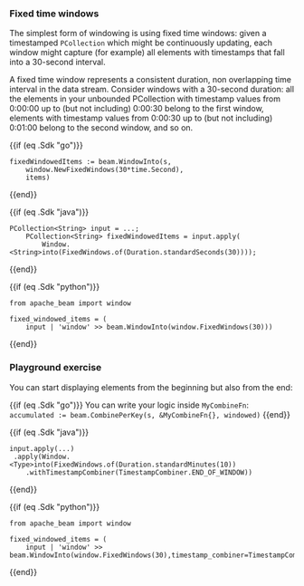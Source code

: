 <!--
Licensed under the Apache License, Version 2.0 (the "License");
you may not use this file except in compliance with the License.
You may obtain a copy of the License at

http://www.apache.org/licenses/LICENSE-2.0

Unless required by applicable law or agreed to in writing, software
distributed under the License is distributed on an "AS IS" BASIS,
WITHOUT WARRANTIES OR CONDITIONS OF ANY KIND, either express or implied.
See the License for the specific language governing permissions and
limitations under the License.
-->

### Fixed time windows

The simplest form of windowing is using fixed time windows: given a timestamped `PCollection` which might be continuously updating, each window might capture (for example) all elements with timestamps that fall into a 30-second interval.

A fixed time window represents a consistent duration, non overlapping time interval in the data stream. Consider windows with a 30-second duration: all the elements in your unbounded PCollection with timestamp values from 0:00:00 up to (but not including) 0:00:30 belong to the first window, elements with timestamp values from 0:00:30 up to (but not including) 0:01:00 belong to the second window, and so on.

{{if (eq .Sdk "go")}}
```
fixedWindowedItems := beam.WindowInto(s,
	window.NewFixedWindows(30*time.Second),
	items)
```
{{end}}

{{if (eq .Sdk "java")}}
```
PCollection<String> input = ...;
    PCollection<String> fixedWindowedItems = input.apply(
        Window.<String>into(FixedWindows.of(Duration.standardSeconds(30))));
```
{{end}}

{{if (eq .Sdk "python")}}
```
from apache_beam import window

fixed_windowed_items = (
    input | 'window' >> beam.WindowInto(window.FixedWindows(30)))
```
{{end}}

### Playground exercise

You can start displaying elements from the beginning but also from the end:

{{if (eq .Sdk "go")}}
You can write your logic inside `MyCombineFn`:
`accumulated := beam.CombinePerKey(s, &MyCombineFn{}, windowed)`
{{end}}

{{if (eq .Sdk "java")}}
```
input.apply(...)
 .apply(Window.<Type>into(FixedWindows.of(Duration.standardMinutes(10))
    .withTimestampCombiner(TimestampCombiner.END_OF_WINDOW))
```
{{end}}

{{if (eq .Sdk "python")}}
```
from apache_beam import window

fixed_windowed_items = (
    input | 'window' >> beam.WindowInto(window.FixedWindows(30),timestamp_combiner=TimestampCombiner.OUTPUT_AT_END)))
```
{{end}}
